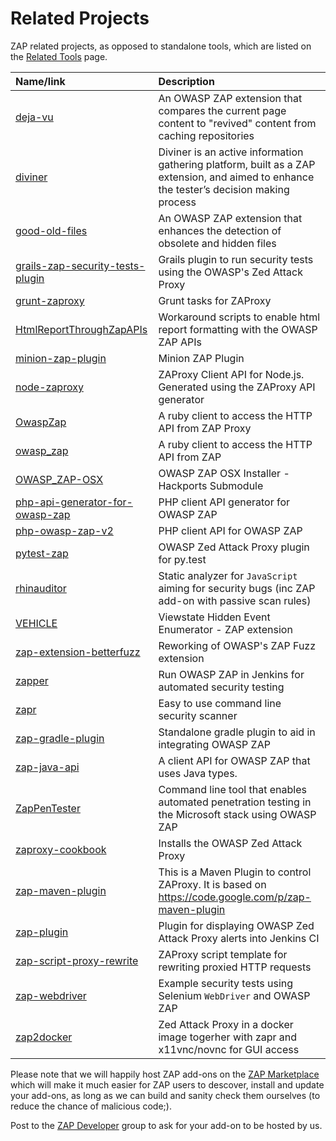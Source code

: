 # Related Projects

ZAP related projects, as opposed to standalone tools, which are listed on the [Related Tools](RelatedTools) page.


| **Name/link** | **Description** |
|:--------------|:----------------|
| [deja-vu](https://github.com/hacktics/deja-vu) | An OWASP ZAP extension that compares the current page content to "revived" content from caching repositories |
| [diviner](https://code.google.com/p/diviner/) | Diviner is an active information gathering platform, built as a ZAP extension, and aimed to enhance the tester’s decision making process |
| [good-old-files](https://github.com/hacktics/good-old-files) | An OWASP ZAP extension that enhances the detection of obsolete and hidden files |
| [grails-zap-security-tests-plugin](https://github.com/theratpack/grails-zap-security-tests-plugin) | Grails plugin to run security tests using the OWASP's Zed Attack Proxy |
| [grunt-zaproxy](https://github.com/TeamPraxis/grunt-zaproxy) | Grunt tasks for ZAProxy |
| [HtmlReportThroughZapAPIs](https://github.com/gmaran23/HtmlReportThroughZapAPIs) | Workaround scripts to enable html report formatting with the OWASP ZAP APIs  |
| [minion-zap-plugin](https://github.com/mozilla/minion-zap-plugin) | Minion ZAP Plugin |
| [node-zaproxy](https://www.npmjs.org/package/zaproxy) | ZAProxy Client API for Node.js. Generated using the ZAProxy API generator |
| [OwaspZap](https://github.com/SUSE/owasp_zap) | A ruby client to access the HTTP API from ZAP Proxy |
| [owasp\_zap](https://github.com/vpereira/owasp_zap) | A ruby client to access the HTTP API from ZAP |
| [OWASP\_ZAP-OSX](https://github.com/BuddhaLabs/OWASP_ZAP-OSX) | OWASP ZAP OSX Installer - Hackports Submodule  |
| [php-api-generator-for-owasp-zap](https://github.com/yukisov/php-api-generator-for-owasp-zap) | PHP client API generator for OWASP ZAP |
| [php-owasp-zap-v2](https://github.com/yukisov/php-owasp-zap-v2) | PHP client API for OWASP ZAP |
| [pytest-zap](https://github.com/davehunt/pytest-zap) | OWASP Zed Attack Proxy plugin for py.test |
| [rhinauditor](https://github.com/h3xstream/rhinauditor) | Static analyzer for `JavaScript` aiming for security bugs (inc ZAP add-on with passive scan rules) |
| [VEHICLE](https://github.com/hacktics/vehicle/) | Viewstate Hidden Event Enumerator - ZAP extension |
| [zap-extension-betterfuzz](https://github.com/lightsey/zap-extension-betterfuzz) | Reworking of OWASP's ZAP Fuzz extension |
| [zapper](https://github.com/adedayo/zapper) | Run OWASP ZAP in Jenkins for automated security testing |
| [zapr](https://github.com/garethr/zapr) | Easy to use command line security scanner |
| [zap-gradle-plugin](https://github.com/PROSPricing/zap-gradle-plugin) | Standalone gradle plugin to aid in integrating OWASP ZAP |
| [zap-java-api](https://github.com/continuumsecurity/zap-java-api) | A client API for OWASP ZAP that uses Java types. |
| [ZapPenTester](https://github.com/gustavorhm/ZapPenTester) | Command line tool that enables automated penetration testing in the Microsoft stack using OWASP ZAP |
| [zaproxy-cookbook](https://github.com/bendodd/zaproxy-cookbook) | Installs the OWASP Zed Attack Proxy |
| [zap-maven-plugin](https://github.com/ShiNoSenshi/zap-maven-plugin) | This is a Maven Plugin to control ZAProxy. It is based on https://code.google.com/p/zap-maven-plugin |
| [zap-plugin](https://github.com/parrot55/zap-plugin) | Plugin for displaying OWASP Zed Attack Proxy alerts into Jenkins CI |
| [zap-script-proxy-rewrite](https://github.com/ncjones/zap-script-proxy-rewrite) | ZAProxy script template for rewriting proxied HTTP requests |
| [zap-webdriver](https://github.com/continuumsecurity/zap-webdriver) | Example security tests using Selenium `WebDriver` and OWASP ZAP |
| [zap2docker](https://registry.hub.docker.com/u/samuliel/zap2docker/) | Zed Attack Proxy in a docker image togerher with zapr and x11vnc/novnc for GUI access |

Please note that we will happily host ZAP add-ons on the [ZAP Marketplace](https://code.google.com/p/zap-extensions/) which will make it much easier for ZAP users to descover, install and update your add-ons, as long as we can build and sanity check them ourselves (to reduce the chance of malicious code;).

Post to the [ZAP Developer](http://groups.google.com/group/zaproxy-develop) group to ask for your add-on to be hosted by us.